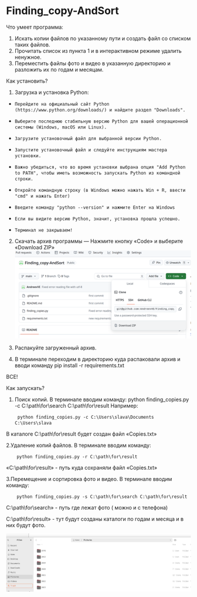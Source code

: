 # Finding_copy-AndSort


Что умеет программа:

1. Искать копии файлов по указанному пути и создать файл со списком таких файлов.
2. Прочитать список из пункта 1 и в интерактивном режиме удалить ненужное.
3. Переместить файлы фото и видео в указанную директорию и разложить их по годам и месяцам.

Как установить?

1. Загрузка и установка Python:

*     Перейдите на официальный сайт Python (https://www.python.org/downloads/) и найдите раздел "Downloads".
*     Выберите последнюю стабильную версию Python для вашей операционной системы (Windows, macOS или Linux).
*     Загрузите установочный файл для выбранной версии Python.
*     Запустите установочный файл и следуйте инструкциям мастера установки.
*     Важно убедиться, что во время установки выбрана опция "Add Python to PATH", чтобы иметь возможность запускать Python из командной строки.
*     Откройте командную строку (в Windows можно нажать Win + R, ввести "cmd" и нажать Enter) 
*     Введите команду "python --version" и нажмите Enter на Windows 
*     Если вы видите версию Python, значит, установка прошла успешно.
*     Терминал не закрываем!
 
2. Скачать архив программы — Нажмите кнопку «Code» и выберите «Download ZIP»
![img.png](img.png)




3. Распакуйте загруженный архив.

4. В терминале переходим в директорию куда распаковали архив и вводи команду
    pip install -r requirements.txt

ВСЕ!


Как запускать?

1. Поиск копий.
	В терминале вводим команду: 
          python finding_copies.py -c C:\path\for\search C:\path\for\result
	Например:

        python finding_copies.py -c С:\Users\slava\Documents C:\Users\slava

В каталоге C:\path\for\result будет создан файл «Copies.txt»

2.Удаление копий файлов.
	 В терминале вводим команду:

        python finding_copies.py -r C:\path\for\result

«C:\path\for\result» - путь куда сохраняли файл «Copies.txt»

3.Перемещение и сортировка фото и видео.
	В терминале вводим команду: 

	    python finding_copies.py -s C:\path\for\search C:\path\for\result

C:\path\for\search» - путь где лежат фото ( можно и с телефона)

C:\path\for\result» - тут будут созданы каталоги по годам и месяца и в них будут фото.

![img_1.png](img_1.png)
	
